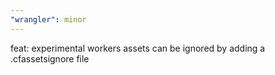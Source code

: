 ```yaml
---
"wrangler": minor
---
```


feat: experimental workers assets can be ignored by adding a .cfassetsignore file
